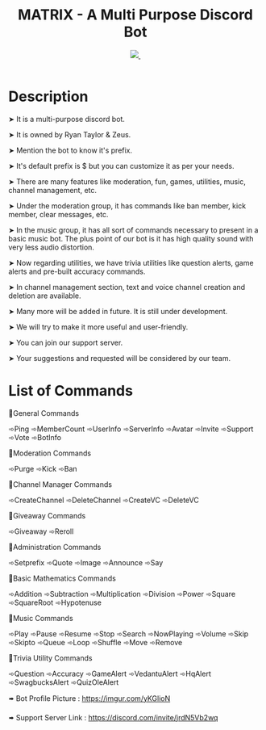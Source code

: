 <header>
    <h1>MATRIX - A Multi Purpose Discord Bot
    </h1>
<p>
    <a href="https://top.gg/bot/888703143687381022">
  <img src="https://top.gg/api/widget/upvotes/888703143687381022.svg">
  <img scr="https://imgur.com/yKGlioN">
    </a>
</p>
</header>

# Description

➤ It is a multi-purpose discord bot.

➤ It is owned by Ryan Taylor & Zeus.

➤ Mention the bot to know it's prefix.

➤ It's default prefix is $ but you can customize it as per your needs.

➤ There are many features like moderation, fun, games, utilities, music, channel management, etc.

➤ Under the moderation group, it has commands like ban member, kick member, clear messages, etc.

➤ In the music group, it has all sort of commands necessary to present in a basic music bot. The plus point of our bot is it has high quality sound with very less audio distortion.

➤ Now regarding utilities, we have trivia utilities like question alerts, game alerts and pre-built accuracy commands.

➤ In channel management section, text and voice channel creation and deletion are available.

➤ Many more will be added in future. It is still under development.

➤ We will try to make it more useful and user-friendly.

➤ You can join our support server.

➤ Your suggestions and requested will be considered by our team.

# List of Commands

🔹General Commands

 ➾Ping ➾MemberCount ➾UserInfo ➾ServerInfo ➾Avatar ➾Invite ➾Support ➾Vote ➾BotInfo
 
🔹Moderation Commands

➾Purge ➾Kick ➾Ban

🔹Channel Manager Commands

➾CreateChannel ➾DeleteChannel ➾CreateVC ➾DeleteVC

🔹Giveaway Commands

➾Giveaway ➾Reroll

🔹Administration Commands

➾Setprefix ➾Quote ➾Image ➾Announce ➾Say

🔹Basic Mathematics Commands

➾Addition ➾Subtraction ➾Multiplication ➾Division ➾Power ➾Square ➾SquareRoot ➾Hypotenuse

🔹Music Commands

➾Play ➾Pause ➾Resume ➾Stop ➾Search ➾NowPlaying ➾Volume ➾Skip ➾Skipto ➾Queue ➾Loop ➾Shuffle ➾Move ➾Remove

🔹Trivia Utility Commands

➾Question ➾Accuracy ➾GameAlert ➾VedantuAlert ➾HqAlert ➾SwagbucksAlert ➾QuizOleAlert


🢚 Bot Profile Picture : https://imgur.com/yKGlioN

🢚 Support Server Link : https://discord.com/invite/jrdN5Vb2wq
